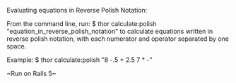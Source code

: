 Evaluating equations in Reverse Polish Notation:

From the command line, run: 
	$ thor calculate:polish "equation_in_reverse_polish_notation"
to calculate equations written in reverse polish notation, with each numerator and operator separated by one space.

Example:
	$ thor calculate:polish "8 -.5 + 2.5 7 * -"


~Run on Rails 5~
